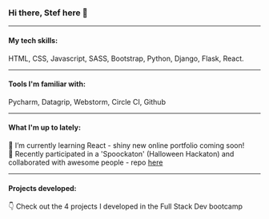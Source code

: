 ### Hi there, Stef here 👋

--------------
#### My tech skills:
HTML, CSS, Javascript, SASS, Bootstrap, Python, Django, Flask, React.

--------------
#### Tools I'm familiar with:
Pycharm, Datagrip, Webstorm, Circle CI, Github

--------------
#### What I'm up to lately:
🔭 I’m currently learning React - shiny new online portfolio coming soon!  
:ghost: Recently participated in a 'Spoockaton' (Halloween Hackaton) and collaborated with awesome people - repo [here](https://github.com/StephenJ2020/funny-bones)

--------------
#### Projects developed:
:point_down: Check out the 4 projects I developed in the Full Stack Dev bootcamp


<!--
**stefcruz/stefcruz** is a ✨ _special_ ✨ repository because its `README.md` (this file) appears on your GitHub profile.

Here are some ideas to get you started:

- 🔭 I’m currently working on ...
- 🌱 I’m currently learning ...
- 👯 I’m looking to collaborate on ...
- 🤔 I’m looking for help with ...
- 💬 Ask me about ...
- 📫 How to reach me: ...
- 😄 Pronouns: ...
- ⚡ Fun fact: ...
-->
